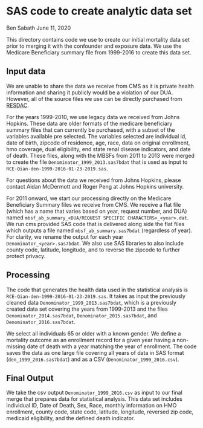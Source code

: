 SAS code to create analytic data set
================
Ben Sabath
June 11, 2020

This directory contains code we use to create our initial mortality data
set prior to merging it with the confounder and exposure data. We use
the Medicare Beneficiary summary file from 1999-2016 to create this data
set.

## Input data

We are unable to share the data we receive from CMS as it is private
health information and sharing it publicly would be a violation of our
DUA. However, all of the source files we use can be directly purchased
from [RESDAC](https://www.resdac.org/).

For the years 1999-2010, we use legacy data we received from Johns
Hopkins. These data are older formats of the medicare beneficiary
summary files that can currently be purchased, with a subset of the
variables available pre selected. The variables selected are individual
id, date of birth, zipcode of residence, age, race, data on original
enrollment, hmo coverage, dual eligibility, end state renal disease
indicators, and date of death. These files, along with the MBSFs from
2011 to 2013 were merged to create the file
`Denominator_1999_2013.sas7bdat` that is used as input to
`RCE-Qian-den-1999-2016-01-23-2019.sas`.

For questions about the data we received from Johns Hopkins, please
contact Aidan McDermott and Roger Peng at Johns Hopkins university.

For 2011 onward, we start our processing directly on the Medicare
Beneficiary Summary files we receive from CMS. We receive a flat file
(which has a name that varies based on year, request number, and DUA)
named `mbsf_ab_summary_<DUA/REQUEST SPECIFIC CHARACTERS>_<year>.dat`. We
run cms provided SAS code that is delivered along side the flat files
which outputs a file named `mbsf_ab_summary.sas7bdat` (regardless of
year). For clarity, we rename the output for each year
`Denominator_<year>.sas7bdat`. We also use SAS libraries to also include
county code, latitude, longitude, and to reverse the zipcode to further
protect privacy.

## Processing

The code that generates the health data used in the statistical analysis
is `RCE-Qian-den-1999-2016-01-23-2019.sas`. It takes as input the
previously cleaned data `Denominator_1999_2013.sas7bdat`, which is a
previously created data set covering the years from 1999-2013 and the
files `Denominator_2014.sas7bdat`, `Denominator_2015.sas7bdat`, and
`Denominator_2016.sas7bdat`.

We select all individuals 65 or older with a known gender. We define a
mortality outcome as an enrollment record for a given year having a
non-missing date of death with a year matching the year of enrollment.
The code saves the data as one large file covering all years of data in
SAS format (`den_1999_2016.sas7bdat`) and as a CSV
(`Denominator_1999_2016.csv`).

## Final Output

We take the csv output `Denominator_1999_2016.csv` as input to our final
merge that prepares data for statistical analysis. This data set
includes individual ID, Date of Death, Sex, Race, monthly information on
HMO enrollment, county code, state code, latitude, longitude, reversed
zip code, medicaid eligibility, and the defined death indicator.
